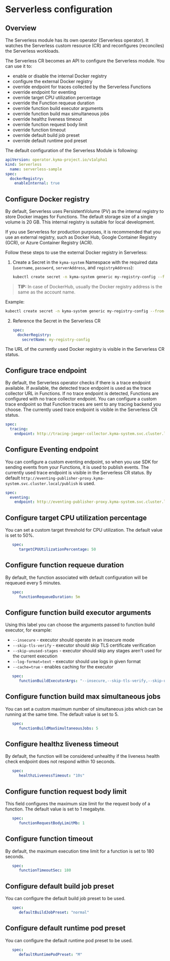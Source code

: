 # Serverless configuration

## Overview

The Serverless module has its own operator (Serverless operator). It watches the Serverless custom resource (CR) and reconfigures (reconciles) the Serverless workloads.

The Serverless CR becomes an API to configure the Serverless module. You can use it to:
 - enable or disable the internal Docker registry
 - configure the external Docker registry 
 - override endpoint for traces collected by the Serverless Functions
 - override endpoint for eventing
 - override target CPU utilization percentage
 - override the Function requeue duration
 - override function build executor arguments
 - override function build max simultaneous jobs
 - override healthz liveness timeout
 - override function request body limit 
 - override function timeout
 - override default build job preset
 - override default runtime pod preset

The default configuration of the Serverless Module is following:

   ```yaml
   apiVersion: operator.kyma-project.io/v1alpha1
   kind: Serverless
     name: serverless-sample
   spec:
     dockerRegistry:
       enableInternal: true
   ```

## Configure Docker registry

By default, Serverless uses PersistentVolume (PV) as the internal registry to store Docker images for Functions. The default storage size of a single volume is 20 GB. This internal registry is suitable for local development.

If you use Serverless for production purposes, it is recommended that you use an external registry, such as Docker Hub, Google Container Registry (GCR), or Azure Container Registry (ACR).

Follow these steps to use the external Docker registry in Serverless: 

1. Create a Secret in the `kyma-system` Namespace with the required data (`username`, `password`, `serverAddress`, and `registryAddress`):

   ```bash
   kubectl create secret -n kyma-system generic my-registry-config --from-literal=username={your-docker-reg-username} --from-literal=password={your-docker-reg-password} --from-literal=serverAddress={your-docker-reg-server-url}  --from-literal=registryAddress={your-docker-reg-registry-url}
   ```

>**TIP:** In case of DockerHub, usually the Docker registry address is the same as the account name.

Example:

   ```bash
   kubectl create secret -n kyma-system generic my-registry-config --from-literal=username=kyma-rocks --from-literal=password=admin123 --from-literal=serverAddress=https://index.docker.io/v1/  --from-literal=registryAddress=kyma-rocks
   ```
2. Reference the Secret in the Serverless CR

   ```yaml
   spec:
     dockerRegistry:
       secretName: my-registry-config 
   ```
The URL of the currently used Docker registry is visible in the Serverless CR status.


## Configure trace endpoint

By default, the Serverless operator checks if there is a trace endpoint available. If available, the detected trace endpoint is used as the trace collector URL in Functions.
If no trace endpoint is detected, Functions are configured with no trace collector endpoint.
You can configure a custom trace endpoint so that Function traces are sent to any tracing backend you choose.
The currently used trace endpoint is visible in the Serverless CR status.

   ```yaml
   spec:
     tracing:
       endpoint: http://tracing-jaeger-collector.kyma-system.svc.cluster.local:2342/v1/metrics 
   ```

## Configure Eventing endpoint

You can configure a custom eventing endpoint, so when you use SDK for sending events from your Functions, it is used to publish events.
The currently used trace endpoint is visible in the Serverless CR status.
By default `http://eventing-publisher-proxy.kyma-system.svc.cluster.local/publish` is used.

   ```yaml
   spec:
     eventing:
       endpoint: http://eventing-publisher-proxy.kyma-system.svc.cluster.local/publish
   ```

## Configure target CPU utilization percentage

You can set a custom target threshold for CPU utilization. The default value is set to 50%.

```yaml
   spec:
      targetCPUUtilizationPercentage: 50
```

## Configure function requeue duration

By default, the function associated with default configuration will be requeued every 5 minutes.  

```yaml
   spec:
      functionRequeueDuration: 5m
```

## Configure function build executor arguments

Using this label you can choose the arguments passed to function build executor, for example: 
- `--insecure` - executor should operate in an insecure mode
- `--skip-tls-verify` - executor should skip TLS certificate verification
- `--skip-unused-stages` - executor should skip any stages aren't used for the current execution
- `--log-format=text` - executor should use logs in given format
- `--cache=true` - enables caching for the executor

```yaml
   spec:
      functionBuildExecutorArgs: "--insecure,--skip-tls-verify,--skip-unused-stages,--log-format=text,--cache=true"
```

## Configure function build max simultaneous jobs

You can set a custom maximum number of simultaneous jobs which can be running at the same time. The default value is set to 5.

```yaml
   spec:
      functionBuildMaxSimultaneousJobs: 5
```

## Configure healthz liveness timeout

By default, the function will be considered unhealthy if the liveness health check endpoint does not respond within 10 seconds.

```yaml
   spec:
      healthzLivenessTimeout: "10s"
```

## Configure function request body limit

This field configures the maximum size limit for the request body of a function. The default value is set to 1 megabyte.

```yaml
   spec:
      functionRequestBodyLimitMb: 1
```

## Configure function timeout

By default, the maximum execution time limit for a function is set to 180 seconds.

```yaml
   spec:
      functionTimeoutSec: 180
```

## Configure default build job preset

You can configure the default build job preset to be used. 

```yaml
   spec:
      defaultBuildJobPreset: "normal"
```

## Configure default runtime pod preset

You can configure the default runtime pod preset to be used.

```yaml
   spec:
      defaultRuntimePodPreset: "M"
```
